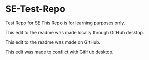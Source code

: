 # SE-Test-Repo
Test Repo for SE
This Repo is for learning purposes only.

This edit to the readme was made locally through GitHub desktop.

This edit to the readme was made on GitHub.

This edit was made to conflict with GitHub desktop.
